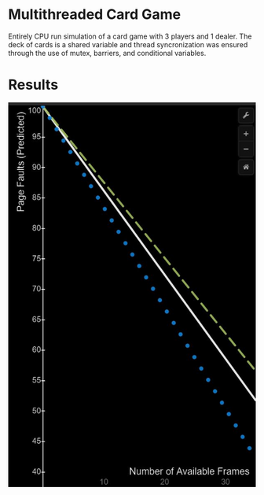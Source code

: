 # Multithreaded Card Game
Entirely CPU run simulation of a card game with 3 players and 1 dealer. The deck of cards is a shared variable and thread syncronization was ensured through the use of mutex, barriers, and conditional variables.

# Results
![alt text](https://github.com/carltonduke/multithreaded_card_game/blob/main/BasicFormula2.JPG?raw=true)

